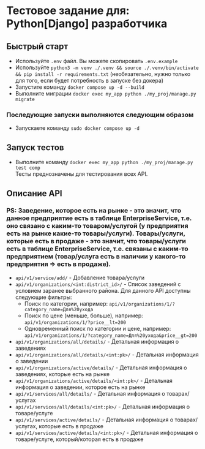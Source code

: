 # Тестовое задание для: Python[Django] разработчика
## Быстрый старт
- Используйте `.env` файл. Вы можете скопировать `.env.example`
- Используйте `python3 -m venv ./.venv && source ./.venv/bin/activate && pip install -r requirements.txt` (необязательно, нужно только для того, если будет потребность в запуске без докера)
- Запустите команду `docker compose up -d --build`
- Выполните миграции `docker exec my_app python ./my_proj/manage.py migrate`
### Последующие запуски выполняются следующим образом
- Запускаете команду `sudo docker compose up -d`
## Запуск тестов
 - Выполните команду `docker exec my_app python ./my_proj/manage.py test comp` <br /> Тесты преднозначены для тестирования всех API.
## Описание API
### PS: Заведение, которое есть на рынке - это значит, что данное предприятие есть в таблице EnterpriseService, т.е. оно связано с каким-то товаром/услугой (у предприятия есть на рынке какие-то товары/услуги). Товары/услуги, которые есть в продаже - это значит, что товары/услуги есть в таблице EnterpriseService, т.е. связаны с каким-то предприятием (товар/услуга есть в наличии у какого-то предприятия => есть в продаже).
- `api/v1/service/add/` - Добавление товара/услуги
- `api/v1/organizations/<int:district_id>/` - Список заведений с условием заранее выбранного района. Для данного API доступны следующие фильтры:
    - Поиск по категории, например: `api/v1/organizations/1/?category_name=Для%20ухода`
    - Поиск по цене (меньше, больше), например: `api/v1/organizations/1/?price__lt=200`
    - Одновременный поиск по категории и цене, например: `api/v1/organizations/1/?category_name=Для%20ухода&price__gt=200`
- `api/v1/organizations/all/details/` - Детальная информация о заведениях
- `api/v1/organizations/all/details/<int:pk>/` - Детальная информация о заведении
- `api/v1/organizations/active/details/` - Детальная информация о заведениях, которые есть на рынке
- `api/v1/organizations/active/details/<int:pk>/` - Детальная информация о заведении, которое есть на рынке
- `api/v1/services/all/details/` - Детальная информация о товарах/услугах
- `api/v1/services/all/details/<int:pk>/` - Детальная информация о товаре/услуге
- `api/v1/services/active/details/` - Детальная информация о товарах/услугах, которые есть в продаже
- `api/v1/services/active/details/<int:pk>/` - Детальная информация о товаре/услугe, который/которая есть в продаже